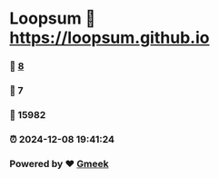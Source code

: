 # Loopsum :link: https://loopsum.github.io 
### :page_facing_up: [8](https://loopsum.github.io/tag.html) 
### :speech_balloon: 7 
### :hibiscus: 15982 
### :alarm_clock: 2024-12-08 19:41:24 
### Powered by :heart: [Gmeek](https://github.com/Meekdai/Gmeek)
